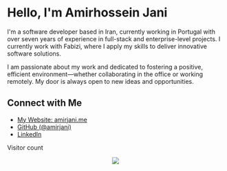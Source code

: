 # Hello, I'm **Amirhossein Jani**

I'm a software developer based in Iran, currently working in Portugal with over seven years of experience in full-stack and enterprise-level projects. I currently work with Fabizi, where I apply my skills to deliver innovative software solutions.

I am passionate about my work and dedicated to fostering a positive, efficient environment—whether collaborating in the office or working remotely. My door is always open to new ideas and opportunities.

## Connect with Me

- [My Website: amirjani.me](https://amirjani.me/)
- [GitHub (@amirjani)](https://github.com/amirjani)
- [LinkedIn](https://linkedin.com/in/amir-jani)

<div align="center">
  <p align="left" style:background_color="green">Visitor count</p>
  <img src="https://profile-counter.glitch.me/amirjani/count.svg?"  />
</div>
